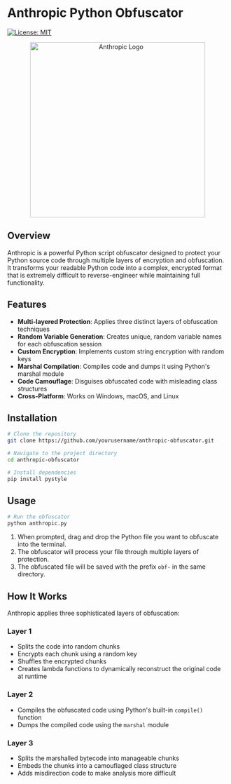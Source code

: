 # Anthropic Python Obfuscator

[![License: MIT](https://img.shields.io/badge/License-MIT-yellow.svg)](https://opensource.org/licenses/MIT)

<p align="center">
  <img src="https://i.imgur.com/FAf6OPR.png" alt="Anthropic Logo" width="400">
</p>

## Overview

Anthropic is a powerful Python script obfuscator designed to protect your Python source code through multiple layers of encryption and obfuscation. It transforms your readable Python code into a complex, encrypted format that is extremely difficult to reverse-engineer while maintaining full functionality.

## Features

- **Multi-layered Protection**: Applies three distinct layers of obfuscation techniques
- **Random Variable Generation**: Creates unique, random variable names for each obfuscation session
- **Custom Encryption**: Implements custom string encryption with random keys
- **Marshal Compilation**: Compiles code and dumps it using Python's marshal module
- **Code Camouflage**: Disguises obfuscated code with misleading class structures
- **Cross-Platform**: Works on Windows, macOS, and Linux

## Installation

```bash
# Clone the repository
git clone https://github.com/yourusername/anthropic-obfuscator.git

# Navigate to the project directory
cd anthropic-obfuscator

# Install dependencies
pip install pystyle
```

## Usage

```bash
# Run the obfuscator
python anthropic.py
```

1. When prompted, drag and drop the Python file you want to obfuscate into the terminal.
2. The obfuscator will process your file through multiple layers of protection.
3. The obfuscated file will be saved with the prefix `obf-` in the same directory.

## How It Works

Anthropic applies three sophisticated layers of obfuscation:

### Layer 1
- Splits the code into random chunks
- Encrypts each chunk using a random key
- Shuffles the encrypted chunks
- Creates lambda functions to dynamically reconstruct the original code at runtime

### Layer 2
- Compiles the obfuscated code using Python's built-in `compile()` function
- Dumps the compiled code using the `marshal` module

### Layer 3
- Splits the marshalled bytecode into manageable chunks
- Embeds the chunks into a camouflaged class structure
- Adds misdirection code to make analysis more difficult
